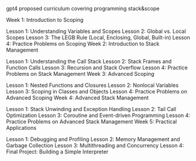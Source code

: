gpt4 proposed curriculum covering programming stack&scope

Week 1: Introduction to Scoping

Lesson 1: Understanding Variables and Scopes
Lesson 2: Global vs. Local Scopes
Lesson 3: The LEGB Rule (Local, Enclosing, Global, Built-in)
Lesson 4: Practice Problems on Scoping
Week 2: Introduction to Stack Management

Lesson 1: Understanding the Call Stack
Lesson 2: Stack Frames and Function Calls
Lesson 3: Recursion and Stack Overflow
Lesson 4: Practice Problems on Stack Management
Week 3: Advanced Scoping

Lesson 1: Nested Functions and Closures
Lesson 2: Nonlocal Variables
Lesson 3: Scoping in Classes and Objects
Lesson 4: Practice Problems on Advanced Scoping
Week 4: Advanced Stack Management

Lesson 1: Stack Unwinding and Exception Handling
Lesson 2: Tail Call Optimization
Lesson 3: Coroutine and Event-driven Programming
Lesson 4: Practice Problems on Advanced Stack Management
Week 5: Practical Applications

Lesson 1: Debugging and Profiling
Lesson 2: Memory Management and Garbage Collection
Lesson 3: Multithreading and Concurrency
Lesson 4: Final Project: Building a Simple Interpreter
